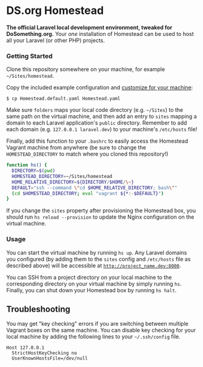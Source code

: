 # DS.org Homestead

__The official Laravel local development environment, tweaked for DoSomething.org.__ Your _one_ installation of Homestead can be used to host all your Laravel (or other PHP) projects.

### Getting Started

Clone this repository somewhere on your machine, for example `~/Sites/homestead`.

Copy the included example configuration and [customize for your machine](https://laravel.com/docs/5.2/homestead#configuring-homestead):

```
$ cp Homestead.default.yaml Homestead.yaml
```

Make sure `folders` maps your local code directory (e.g. `~/Sites`) to the same path on the virtual machine, and then add an entry to `sites` mapping a domain to each Laravel application's `public` directory. Remember to add each domain (e.g. `127.0.0.1 laravel.dev`) to your machine's `/etc/hosts` file!

Finally, add this function to your `.bashrc` to easily access the Homestead Vagrant machine from anywhere (be sure to change the `HOMESTEAD_DIRECTORY` to match where you cloned this repository!) 

```sh
function hs() {
  DIRECTORY=$(pwd)
  HOMESTEAD_DIRECTORY=~/Sites/homestead
  HOME_RELATIVE_DIRECTORY=${DIRECTORY/$HOME/\~}
  DEFAULT="ssh --command \"cd $HOME_RELATIVE_DIRECTORY; bash\""
  (cd $HOMESTEAD_DIRECTORY; eval "vagrant ${*:-$DEFAULT}")
}
```

If you change the `sites` property after provisioning the Homestead box, you should run `hs reload --provision` to update the Nginx configuration on the virtual machine.

### Usage

You can start the virtual machine by running `hs up`. Any Laravel domains you configured (by adding them to the `sites` config and `/etc/hosts` file as described above) will be accessible at [`http://project_name.dev:8000`](#).

You can SSH from a project directory on your local machine to the corresponding directory on your virtual machine by simply running `hs`. Finally, you can shut down your Homestead box by running `hs halt`.

## Troubleshooting

You may get "key checking" errors if you are switching between multiple Vagrant boxes on the same machine. You can disable key checking for your local machine by adding the following lines to your `~/.ssh/config` file.

```
Host 127.0.0.1
  StrictHostKeyChecking no
  UserKnownHostsFile=/dev/null
```
